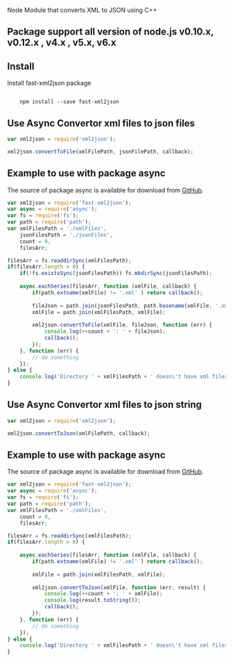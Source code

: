 Node Module that converts XML to JSON using C++


## Package support all version of node.js v0.10.x, v0.12.x , v4.x , v5.x, v6.x


## Install

Install fast-xml2json package  
```

	npm install --save fast-xml2json

```

## Use Async Convertor xml files to json files

```js
var xml2json = require('xml2json');

xml2json.convertToFile(xmlFilePath, jsonFilePath, callback);
```

## Example to use with package async 

The source of package async is available for download from
[GitHub](http://github.com/caolan/async). 

```js
var xml2json = require('fast-xml2json');
var async = require('async');
var fs = require('fs');
var path = require('path');
var xmlFilesPath = './xmlFiles',
	jsonFilesPath = './jsonFiles',
	count = 0,
	filesArr;

filesArr = fs.readdirSync(xmlFilesPath);
if(filesArr.length > 0) {
	if(!fs.existsSync(jsonFilesPath)) fs.mkdirSync(jsonFilesPath);
	
	async.eachSeries(filesArr, function (xmlFile, callback) {
		if(path.extname(xmlFile) != '.xml' ) return callback();
		
		fileJson = path.join(jsonFilesPath, path.basename(xmlFile, '.xml') + '.json');
		xmlFile = path.join(xmlFilesPath, xmlFile);
		
		xml2json.convertToFile(xmlFile, fileJson, function (err) {
			console.log(++count + ': ' + fileJson);
			callback();
		});
	}, function (err) {
		// do something
	});
} else {
	console.log('Directory ' + xmlFilesPath + ' doesn\'t have xml files' );
}
```

## Use Async Convertor xml files to json string

```js
var xml2json = require('xml2json');

xml2json.convertToJson(xmlFilePath, callback);
```

## Example to use with package async 

The source of package async is available for download from
[GitHub](http://github.com/caolan/async). 

```js
var xml2json = require('fast-xml2json');
var async = require('async');
var fs = require('fs');
var path = require('path');
var xmlFilesPath = './xmlFiles',
	count = 0,
	filesArr;

filesArr = fs.readdirSync(xmlFilesPath);
if(filesArr.length > 0) {
	
	async.eachSeries(filesArr, function (xmlFile, callback) {
		if(path.extname(xmlFile) != '.xml' ) return callback();
		
		xmlFile = path.join(xmlFilesPath, xmlFile);
		
		xml2json.convertToJson(xmlFile, function (err, result) {
			console.log(++count + ': ' + xmlFile);
			console.log(result.toString());
			callback();
		});
	}, function (err) {
		// do something
	});
} else {
	console.log('Directory ' + xmlFilesPath + ' doesn\'t have xml files' );
}
```
